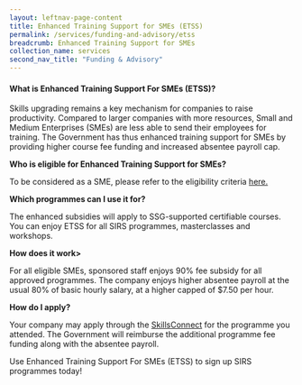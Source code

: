 ```yaml
---
layout: leftnav-page-content 
title: Enhanced Training Support for SMEs (ETSS)
permalink: /services/funding-and-advisory/etss
breadcrumb: Enhanced Training Support for SMEs
collection_name: services
second_nav_title: "Funding & Advisory"
---
```


<h4>What is Enhanced Training Support For SMEs (ETSS)?</h4>
<p>Skills upgrading remains a key mechanism for companies to raise productivity.  Compared to larger companies with more resources, Small and Medium Enterprises (SMEs) 
are less able to send their employees for training.  
The Government has thus enhanced training support for SMEs by providing  higher course fee funding and increased absentee payroll cap.</p>

<b>Who is eligible for Enhanced Training Support for SMEs?</b>
<p>To be considered as a SME, please refer to the eligibility criteria 
<a href="http://www.ssg.gov.sg/programmes-and-initiatives/funding/enhanced-training-support-for-smes1.html">here.</a>

<b>Which programmes can I use it for?</b>
<p>The  enhanced  subsidies  will  apply  to SSG-supported certifiable courses. You can enjoy ETSS for all SIRS programmes, masterclasses and workshops.</p>

<b>How does it work></b>
<p>For all eligible SMEs, sponsored staff enjoys 90% fee subsidy for all approved programmes. The company enjoys higher absentee payroll at the usual 80% of basic hourly 
salary, at a higher capped of $7.50 per hour.</p>

<b>How do I apply?</b>
<p>Your company may apply through the <a href="https://www.skillsconnect.gov.sg/sop/portal/">SkillsConnect</a> for the programme you attended. The Government will reimburse the additional programme fee funding  along with the 
absentee payroll.</p>

<p>Use Enhanced Training Support For SMEs (ETSS) to sign up SIRS programmes today!</p>

